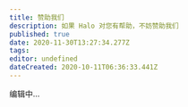 ```yaml
---
title: 赞助我们
description: 如果 Halo 对您有帮助，不妨赞助我们
published: true
date: 2020-11-30T13:27:34.277Z
tags: 
editor: undefined
dateCreated: 2020-10-11T06:36:33.441Z
---
```


编辑中…